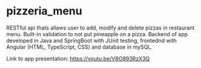 # pizzeria_menu
RESTful api thats allaws user to add, modify and delete pizzas in restaurant menu. Built-in validation to not put pineapple on a pizza. Backend of app developed in Java and SpringBoot with JUnit testing, frontednd with Angular (HTML, TypeScript, CSS) and database in mySQL.

Link to app presentation: https://youtu.be/V8O893RzX3Q
